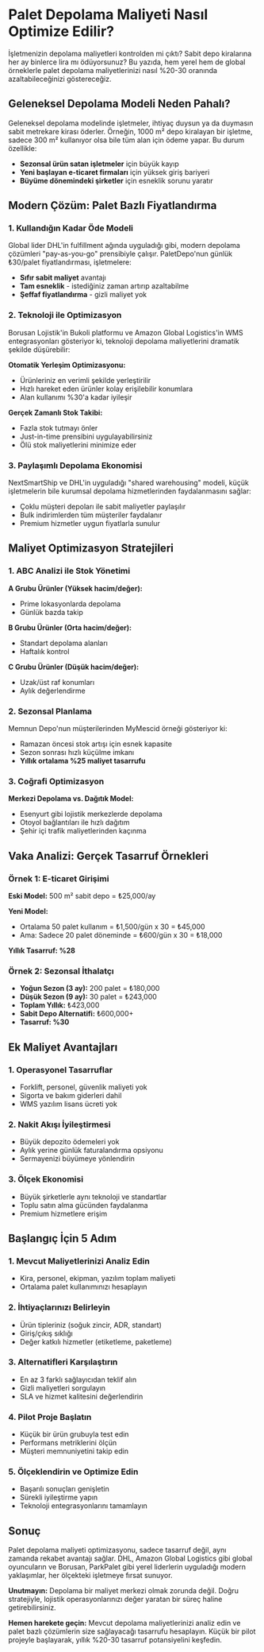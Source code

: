 # Palet Depolama Maliyeti Nasıl Optimize Edilir?

İşletmenizin depolama maliyetleri kontrolden mi çıktı? Sabit depo kiralarına her ay binlerce lira mı ödüyorsunuz? Bu yazıda, hem yerel hem de global örneklerle palet depolama maliyetlerinizi nasıl %20-30 oranında azaltabileceğinizi göstereceğiz.

## Geleneksel Depolama Modeli Neden Pahalı?

Geleneksel depolama modelinde işletmeler, ihtiyaç duysun ya da duymasın sabit metrekare kirası öderler. Örneğin, 1000 m² depo kiralayan bir işletme, sadece 300 m² kullanıyor olsa bile tüm alan için ödeme yapar. Bu durum özellikle:

- **Sezonsal ürün satan işletmeler** için büyük kayıp
- **Yeni başlayan e-ticaret firmaları** için yüksek giriş bariyeri
- **Büyüme dönemindeki şirketler** için esneklik sorunu yaratır

## Modern Çözüm: Palet Bazlı Fiyatlandırma

### 1. Kullandığın Kadar Öde Modeli

Global lider DHL'in fulfillment ağında uyguladığı gibi, modern depolama çözümleri "pay-as-you-go" prensibiyle çalışır. PaletDepo'nun günlük ₺30/palet fiyatlandırması, işletmelere:

- **Sıfır sabit maliyet** avantajı
- **Tam esneklik** - istediğiniz zaman artırıp azaltabilme
- **Şeffaf fiyatlandırma** - gizli maliyet yok

### 2. Teknoloji ile Optimizasyon

Borusan Lojistik'in Bukoli platformu ve Amazon Global Logistics'in WMS entegrasyonları gösteriyor ki, teknoloji depolama maliyetlerini dramatik şekilde düşürebilir:

**Otomatik Yerleşim Optimizasyonu:**
- Ürünleriniz en verimli şekilde yerleştirilir
- Hızlı hareket eden ürünler kolay erişilebilir konumlara
- Alan kullanımı %30'a kadar iyileşir

**Gerçek Zamanlı Stok Takibi:**
- Fazla stok tutmayı önler
- Just-in-time prensibini uygulayabilirsiniz
- Ölü stok maliyetlerini minimize eder

### 3. Paylaşımlı Depolama Ekonomisi

NextSmartShip ve DHL'in uyguladığı "shared warehousing" modeli, küçük işletmelerin bile kurumsal depolama hizmetlerinden faydalanmasını sağlar:

- Çoklu müşteri depoları ile sabit maliyetler paylaşılır
- Bulk indirimlerden tüm müşteriler faydalanır
- Premium hizmetler uygun fiyatlarla sunulur

## Maliyet Optimizasyon Stratejileri

### 1. ABC Analizi ile Stok Yönetimi

**A Grubu Ürünler (Yüksek hacim/değer):**
- Prime lokasyonlarda depolama
- Günlük bazda takip

**B Grubu Ürünler (Orta hacim/değer):**
- Standart depolama alanları
- Haftalık kontrol

**C Grubu Ürünler (Düşük hacim/değer):**
- Uzak/üst raf konumları
- Aylık değerlendirme

### 2. Sezonsal Planlama

Memnun Depo'nun müşterilerinden MyMescid örneği gösteriyor ki:
- Ramazan öncesi stok artışı için esnek kapasite
- Sezon sonrası hızlı küçülme imkanı
- **Yıllık ortalama %25 maliyet tasarrufu**

### 3. Coğrafi Optimizasyon

**Merkezi Depolama vs. Dağıtık Model:**
- Esenyurt gibi lojistik merkezlerde depolama
- Otoyol bağlantıları ile hızlı dağıtım
- Şehir içi trafik maliyetlerinden kaçınma

## Vaka Analizi: Gerçek Tasarruf Örnekleri

### Örnek 1: E-ticaret Girişimi

**Eski Model:** 500 m² sabit depo = ₺25,000/ay

**Yeni Model:** 
- Ortalama 50 palet kullanım = ₺1,500/gün x 30 = ₺45,000
- Ama: Sadece 20 palet döneminde = ₺600/gün x 30 = ₺18,000

**Yıllık Tasarruf: %28**

### Örnek 2: Sezonsal İthalatçı

- **Yoğun Sezon (3 ay):** 200 palet = ₺180,000
- **Düşük Sezon (9 ay):** 30 palet = ₺243,000
- **Toplam Yıllık:** ₺423,000
- **Sabit Depo Alternatifi:** ₺600,000+
- **Tasarruf: %30**

## Ek Maliyet Avantajları

### 1. Operasyonel Tasarruflar
- Forklift, personel, güvenlik maliyeti yok
- Sigorta ve bakım giderleri dahil
- WMS yazılım lisans ücreti yok

### 2. Nakit Akışı İyileştirmesi
- Büyük depozito ödemeleri yok
- Aylık yerine günlük faturalandırma opsiyonu
- Sermayenizi büyümeye yönlendirin

### 3. Ölçek Ekonomisi
- Büyük şirketlerle aynı teknoloji ve standartlar
- Toplu satın alma gücünden faydalanma
- Premium hizmetlere erişim

## Başlangıç İçin 5 Adım

### 1. Mevcut Maliyetlerinizi Analiz Edin
- Kira, personel, ekipman, yazılım toplam maliyeti
- Ortalama palet kullanımınızı hesaplayın

### 2. İhtiyaçlarınızı Belirleyin
- Ürün tipleriniz (soğuk zincir, ADR, standart)
- Giriş/çıkış sıklığı
- Değer katkılı hizmetler (etiketleme, paketleme)

### 3. Alternatifleri Karşılaştırın
- En az 3 farklı sağlayıcıdan teklif alın
- Gizli maliyetleri sorgulayın
- SLA ve hizmet kalitesini değerlendirin

### 4. Pilot Proje Başlatın
- Küçük bir ürün grubuyla test edin
- Performans metriklerini ölçün
- Müşteri memnuniyetini takip edin

### 5. Ölçeklendirin ve Optimize Edin
- Başarılı sonuçları genişletin
- Sürekli iyileştirme yapın
- Teknoloji entegrasyonlarını tamamlayın

## Sonuç

Palet depolama maliyeti optimizasyonu, sadece tasarruf değil, aynı zamanda rekabet avantajı sağlar. DHL, Amazon Global Logistics gibi global oyuncuların ve Borusan, ParkPalet gibi yerel liderlerin uyguladığı modern yaklaşımlar, her ölçekteki işletmeye fırsat sunuyor.

**Unutmayın:** Depolama bir maliyet merkezi olmak zorunda değil. Doğru stratejiyle, lojistik operasyonlarınızı değer yaratan bir süreç haline getirebilirsiniz.

**Hemen harekete geçin:** Mevcut depolama maliyetlerinizi analiz edin ve palet bazlı çözümlerin size sağlayacağı tasarrufu hesaplayın. Küçük bir pilot projeyle başlayarak, yıllık %20-30 tasarruf potansiyelini keşfedin.